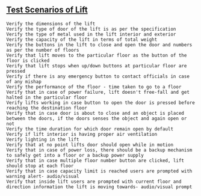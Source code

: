 ## [Test Scenarios of Lift](http://artoftesting.com/manualTesting/lift.html)


    Verify the dimensions of the lift
    Verify the type of door of the lift is as per the specification
    Verify the type of metal used in the lift interior and exterior
    Verify the capacity of the lift in terms of total weight
    Verify the buttons in the lift to close and open the door and numbers as per the number of floors
    Verify that lift moves to the particular floor as the button of the floor is clicked
    Verify that lift stops when up/down buttons at particular floor are pressed
    Verify if there is any emergency button to contact officials in case of any mishap
    Verify the performance of the floor - time taken to go to a floor
    Verify that in case of power failure, lift doesn't free-fall and get halted in the particular floor
    Verify lifts working in case button to open the door is pressed before reaching the destination floor
    Verify that in case door is about to close and an object is placed between the doors, if the doors senses the object and again open or not
    Verify the time duration for which door remain open by default
    Verify if lift interior is having proper air ventilation
    Verify lighting in the lift
    Verify that at no point lifts door should open while in motion
    Verify that in case of power loss, there should be a backup mechanism to safely get into a floor or a backup power supply
    Verify that in case multiple floor number button are clicked, lift should stop at each floor
    Verify that in case capacity limit is reached users are prompted with warning alert- audio/visual
    Verify that inside lift users are prompted with current floor and direction information the lift is moving towards- audio/visual prompt
